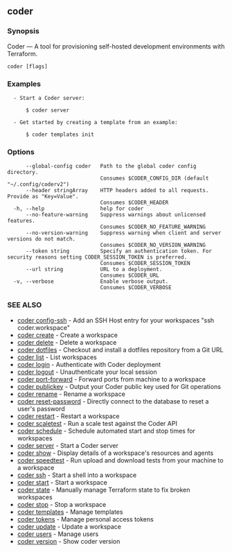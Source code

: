 ## coder

### Synopsis

Coder — A tool for provisioning self-hosted development environments with Terraform.

```
coder [flags]
```

### Examples

```
  - Start a Coder server:

      $ coder server

  - Get started by creating a template from an example:

      $ coder templates init
```

### Options

```
      --global-config coder   Path to the global coder config directory.
                              Consumes $CODER_CONFIG_DIR (default "~/.config/coderv2")
      --header stringArray    HTTP headers added to all requests. Provide as "Key=Value".
                              Consumes $CODER_HEADER
  -h, --help                  help for coder
      --no-feature-warning    Suppress warnings about unlicensed features.
                              Consumes $CODER_NO_FEATURE_WARNING
      --no-version-warning    Suppress warning when client and server versions do not match.
                              Consumes $CODER_NO_VERSION_WARNING
      --token string          Specify an authentication token. For security reasons setting CODER_SESSION_TOKEN is preferred.
                              Consumes $CODER_SESSION_TOKEN
      --url string            URL to a deployment.
                              Consumes $CODER_URL
  -v, --verbose               Enable verbose output.
                              Consumes $CODER_VERBOSE
```

### SEE ALSO

- [coder config-ssh](coder_config-ssh.md) - Add an SSH Host entry for your workspaces "ssh coder.workspace"
- [coder create](coder_create.md) - Create a workspace
- [coder delete](coder_delete.md) - Delete a workspace
- [coder dotfiles](coder_dotfiles.md) - Checkout and install a dotfiles repository from a Git URL
- [coder list](coder_list.md) - List workspaces
- [coder login](coder_login.md) - Authenticate with Coder deployment
- [coder logout](coder_logout.md) - Unauthenticate your local session
- [coder port-forward](coder_port-forward.md) - Forward ports from machine to a workspace
- [coder publickey](coder_publickey.md) - Output your Coder public key used for Git operations
- [coder rename](coder_rename.md) - Rename a workspace
- [coder reset-password](coder_reset-password.md) - Directly connect to the database to reset a user's password
- [coder restart](coder_restart.md) - Restart a workspace
- [coder scaletest](coder_scaletest.md) - Run a scale test against the Coder API
- [coder schedule](coder_schedule.md) - Schedule automated start and stop times for workspaces
- [coder server](coder_server.md) - Start a Coder server
- [coder show](coder_show.md) - Display details of a workspace's resources and agents
- [coder speedtest](coder_speedtest.md) - Run upload and download tests from your machine to a workspace
- [coder ssh](coder_ssh.md) - Start a shell into a workspace
- [coder start](coder_start.md) - Start a workspace
- [coder state](coder_state.md) - Manually manage Terraform state to fix broken workspaces
- [coder stop](coder_stop.md) - Stop a workspace
- [coder templates](coder_templates.md) - Manage templates
- [coder tokens](coder_tokens.md) - Manage personal access tokens
- [coder update](coder_update.md) - Update a workspace
- [coder users](coder_users.md) - Manage users
- [coder version](coder_version.md) - Show coder version
